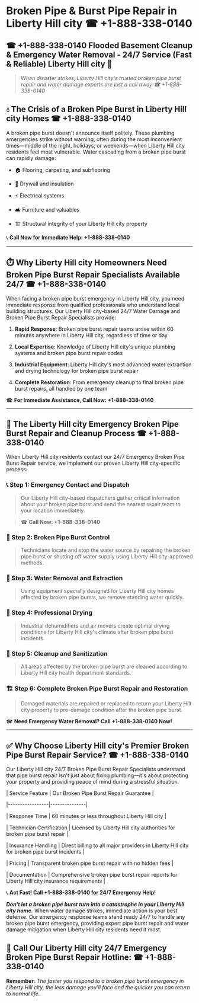 # Broken Pipe & Burst Pipe Repair in Liberty Hill city ☎ +1-888-338-0140  
## ☎ +1-888-338-0140 Flooded Basement Cleanup & Emergency Water Removal - 24/7 Service (Fast & Reliable) Liberty Hill city 🚨  

> *When disaster strikes, Liberty Hill city's trusted broken pipe burst repair and water damage experts are just a call away ☎ +1-888-338-0140*  

## 💧 The Crisis of a Broken Pipe Burst in Liberty Hill city Homes ☎ +1-888-338-0140  

A broken pipe burst doesn't announce itself politely. These plumbing emergencies strike without warning, often during the most inconvenient times—middle of the night, holidays, or weekends—when Liberty Hill city residents feel most vulnerable. Water cascading from a broken pipe burst can rapidly damage:  

* 🏠 Flooring, carpeting, and subflooring  
* 🧱 Drywall and insulation  
* ⚡ Electrical systems  
* 🛋️ Furniture and valuables  
* 🏗️ Structural integrity of your Liberty Hill city property  

📞 **Call Now for Immediate Help: +1-888-338-0140**  

---  

## ⏱️ Why Liberty Hill city Homeowners Need Broken Pipe Burst Repair Specialists Available 24/7 ☎ +1-888-338-0140  

When facing a broken pipe burst emergency in Liberty Hill city, you need immediate response from qualified professionals who understand local building structures. Our Liberty Hill city-based 24/7 Water Damage and Broken Pipe Burst Repair Specialists provide:  

1. **Rapid Response**: Broken pipe burst repair teams arrive within 60 minutes anywhere in Liberty Hill city, regardless of time or day  
2. **Local Expertise**: Knowledge of Liberty Hill city's unique plumbing systems and broken pipe burst repair codes  
3. **Industrial Equipment**: Liberty Hill city's most advanced water extraction and drying technology for broken pipe burst repair  
4. **Complete Restoration**: From emergency cleanup to final broken pipe burst repairs, all handled by one team  

☎ **For Immediate Assistance, Call Now: +1-888-338-0140**  

---  

## 🔧 The Liberty Hill city Emergency Broken Pipe Burst Repair and Cleanup Process ☎ +1-888-338-0140  

When Liberty Hill city residents contact our 24/7 Emergency Broken Pipe Burst Repair service, we implement our proven Liberty Hill city-specific process:  

### 📞 Step 1: Emergency Contact and Dispatch  
> Our Liberty Hill city-based dispatchers gather critical information about your broken pipe burst and send the nearest repair team to your location immediately.  
> ☎ **Call Now: +1-888-338-0140**  

### 🚿 Step 2: Broken Pipe Burst Control  
> Technicians locate and stop the water source by repairing the broken pipe burst or shutting off water supply using Liberty Hill city-approved methods.  

### 🌊 Step 3: Water Removal and Extraction  
> Using equipment specially designed for Liberty Hill city homes affected by broken pipe bursts, we remove standing water quickly.  

### 💨 Step 4: Professional Drying  
> Industrial dehumidifiers and air movers create optimal drying conditions for Liberty Hill city's climate after broken pipe burst incidents.  

### 🧼 Step 5: Cleanup and Sanitization  
> All areas affected by the broken pipe burst are cleaned according to Liberty Hill city health department standards.  

### 🏗️ Step 6: Complete Broken Pipe Burst Repair and Restoration  
> Damaged materials are repaired or replaced to return your Liberty Hill city property to pre-damage condition after the broken pipe burst.  

☎ **Need Emergency Water Removal? Call +1-888-338-0140 Now!**  

---  

## ✅ Why Choose Liberty Hill city's Premier Broken Pipe Burst Repair Service? ☎ +1-888-338-0140  

Our Liberty Hill city 24/7 Broken Pipe Burst Repair Specialists understand that pipe burst repair isn't just about fixing plumbing—it's about protecting your property and providing peace of mind during a stressful situation.  

| Service Feature | Our Broken Pipe Burst Repair Guarantee |  
|-----------------|---------------|  
| Response Time | 60 minutes or less throughout Liberty Hill city |  
| Technician Certification | Licensed by Liberty Hill city authorities for broken pipe burst repair |  
| Insurance Handling | Direct billing to all major providers in Liberty Hill city for broken pipe burst incidents |  
| Pricing | Transparent broken pipe burst repair with no hidden fees |  
| Documentation | Comprehensive broken pipe burst repair reports for Liberty Hill city insurance requirements |  

📞 **Act Fast! Call +1-888-338-0140 for 24/7 Emergency Help!**  

***Don't let a broken pipe burst turn into a catastrophe in your Liberty Hill city home.*** When water damage strikes, immediate action is your best defense. Our emergency response teams stand ready 24/7 to handle any broken pipe burst emergency, providing expert pipe burst repair and water damage mitigation when Liberty Hill city residents need it most.  

## 📱 Call Our Liberty Hill city 24/7 Emergency Broken Pipe Burst Repair Hotline: ☎ +1-888-338-0140  

**Remember**: *The faster you respond to a broken pipe burst emergency in Liberty Hill city, the less damage you'll face and the quicker you can return to normal life.*